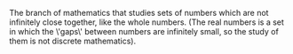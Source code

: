 The branch of mathematics that studies sets of numbers which are not
infinitely close together, like the whole numbers. (The real numbers is
a set in which the \\'gaps\\' between numbers are infinitely small, so
the study of them is not discrete mathematics).
